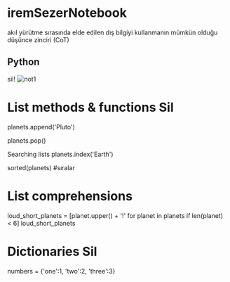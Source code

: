 # iremSezerNotebook

akıl yürütme sırasında elde edilen dış bilgiyi kullanmanın mümkün olduğu düşünce zinciri (CoT)

## Python
sil!
![not1](https://github.com/iremssezer/iremSezerNotebook/assets/74788732/83e9c55d-b637-47f0-a695-4458db7f9b7c)

# List methods & functions Sil

planets.append('Pluto')

planets.pop()

Searching lists
planets.index('Earth')

sorted(planets) #sıralar

# List comprehensions

loud_short_planets = [planet.upper() + '!' for planet in planets if len(planet) < 6]
loud_short_planets

# Dictionaries Sil

numbers = {'one':1, 'two':2, 'three':3}












